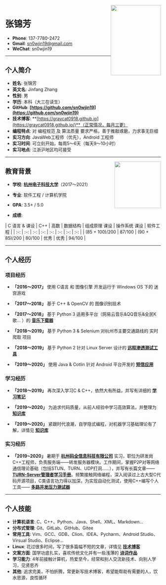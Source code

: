 
<img class="" src='img/dry.png' style='float:right; width:162.4px;height:226.4px'/>

<h1> 张锦芳</h1>

- **Phone**: 137-7780-2472
- **Gmail**: sn0wjin19@gmail.com
- **WeChat**: sn0wjin19

---

## 个人简介

- **姓名**: 张锦芳
- **英文名**: Jinfang Zhang
- **性别**: 男
- **学历**: 本科（大三在读生）
- **GitHub**: **[https://github.com/sn0wjin19](https://github.com/sn0wjin19)**
- **技术博客**: **[https://graycat0918.github.io](https://graycat0918.github.io/)**（正常情况，每月三更）
- **编程特点**: 对 编程规范 及 算法质量 要求严格，善于推敲琢磨，力求事无巨细
- **实习方向**: JavaWeb工程师（优先），Android 工程师
- **实习时间**: 可立刻开始，每周5～6天（每天9～10小时）
- **实习地点**: 江浙沪地区均可接受

---

<img class="" src='img/hdu.png' style='float:right; width:150px;height:150px'/>

## 教育背景

- **学校**: **[杭州电子科技大学](http://www.hdu.edu.cn/)**（2017～2021）

- **专业**: 软件工程 / 计算机学院

- **GPA**: 3.5+ / 5.0

- **成绩**:

| C 语言 & 课设 | C++ | 高数 | 数据结构 | 组成原理 课设 | 操作系统 课设 | 软件工程 |
| :-: | :-: | :-: | :-: | :-: | :-: | :-: | :-: |
| (85 + 100)/200 | 87/100 | (90 + 85)/200 | 80/100 | 优秀 | 优秀 | 94/100 |

---

## 个人经历

### 项目经历

- **「2016～2017」** 使用 C语言 和 图像引擎 开发运行于 Windows OS 下的 迷宫游戏

- **「2017～2018」** 基于 C++ & OpenCV 的 图像识别技术

- **「2017～2018」** 基于  Python 3 适用多平台（网易云音乐&QQ音乐&全民K歌… ）的 **[音乐下载器](https://github.com/graycat0918/get-tool)**

- **「2018～2019」** 基于 Python 3 & Selenium 对杭州市主要交通路线的 实时爬取 项目

- **「2018～2019」** 基于 Python 2 针对 Linux Server 设计的 **[远程渗透测试工具](https://github.com/graycat0918/remote-control)**

- **「2019～2020」** 使用 Java & Cotlin 针对 Android 平台开发的 **[短信应用](https://github.com/graycat0918/messages-app)**

### 学习经历

- **「2018～2019」** 再次深入学习C & C++，依然大有所益，并写有详细的 **[学习笔记](https://github.com/graycat0918/cxx-learn)**

- **「2019～2020」** 为追求代码质量，从前人经验中学习高效算法，并整理为 **[知识库](https://github.com/graycat0918/algorithm-learn)**

- **「2019～2020」** 紧跟时代浪潮，自学隐式编程，对机器学习基础理论有了解，详情见 **[知识库](https://github.com/graycat0918/machine-learn)**


### 实习经历

- **「2019~2020」** 暑期于 **[杭州码全信息科技有限公司](http://www.codvision.com/maquan)** 实习，职位为研发岗C++工程师，负责服务端——转发服务器模块。工作期间，掌握P2P对等网络通信理论基础（包括STUN、TURN、UDP打洞......），并写有长篇文章—— **[TURN-Server管理者学习手册](https://github.com/graycat0918/turn-server-learn)**。频繁接触网络编程，深入阅读过上古大型C代码开源项目，C类语言功力得以加深，为实现自动化测试，使用C++编写个人工具—— **[多路并发压力测试器](https://github.com/graycat0918/turn-server-test)**

---

## 个人技能

- **计算机语言**: C、C++、Python、Java、Shell、XML、Markdown…
- **分布式管理**: Git、GitLab、GitHub、Gitee
- **常用工具**: Vim、GCC、GDB、Clion、IDEA、Pycharm、Android Studio、Virsual Studio、Eclipse…
- **Linux**: 花过很多时间，写了很多篇幅不短的文章，详情见 **[技术博客](https://graycat0918.github.io)**
- **文案方面**: 国学功底扎实，喜欢传统文化并有一些浅薄的 **[诗词作品](https://github.com/graycat0918/my-poem)**
- **学习能力**: 4年前接触计算机，热爱至今，经常和别人交流新技术、向别人学习，见贤思齐
- **其他**: 追求完美，不怕折腾，常更新写技术博客，希望能帮助有需要的人，饮水思源，良性循环